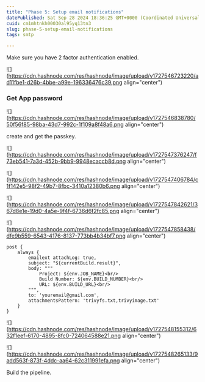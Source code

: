 ```yaml
---
title: "Phase 5: Setup email notifications"
datePublished: Sat Sep 28 2024 18:36:25 GMT+0000 (Coordinated Universal Time)
cuid: cm1mhtnkh00030al95yq13tn3
slug: phase-5-setup-email-notifications
tags: smtp

---
```


Make sure you have 2 factor authentication enabled.

![](https://cdn.hashnode.com/res/hashnode/image/upload/v1727546723220/ad11fbe1-d26b-4bbe-a99e-196336476c39.png align="center")

### Get App password

![](https://cdn.hashnode.com/res/hashnode/image/upload/v1727546838780/50f56f85-98ba-43d7-992c-1f109a8f48a6.png align="center")

create and get the passkey.

![](https://cdn.hashnode.com/res/hashnode/image/upload/v1727547376247/f73eb541-7a3d-452b-9bb9-9948ecaccb8d.png align="center")

![](https://cdn.hashnode.com/res/hashnode/image/upload/v1727547406784/c1f142e5-98f2-49b7-8fbc-3410a12380b6.png align="center")

![](https://cdn.hashnode.com/res/hashnode/image/upload/v1727547842621/367d8e1e-19d0-4a5e-9f4f-6736d6f2fc85.png align="center")

![](https://cdn.hashnode.com/res/hashnode/image/upload/v1727547858438/dfe9b559-6543-4176-8137-773bb4b34bf7.png align="center")

```plaintext
post {
    always {
        emailext attachLog: true,
        subject: "${currentBuild.result}",
        body: """
            Project: ${env.JOB_NAME}<br/>
            Build Number: ${env.BUILD_NUMBER}<br/>
            URL: ${env.BUILD_URL}<br/>
        """,
        to: 'youremail@gmail.com',
        attachmentsPattern: 'trivyfs.txt,trivyimage.txt'
    }
}
```

![](https://cdn.hashnode.com/res/hashnode/image/upload/v1727548155312/632f1eef-6170-4895-8fc0-724064588e21.png align="center")

![](https://cdn.hashnode.com/res/hashnode/image/upload/v1727548265133/9add563f-873f-4ddc-aa64-62c311991efa.png align="center")

Build the pipeline.